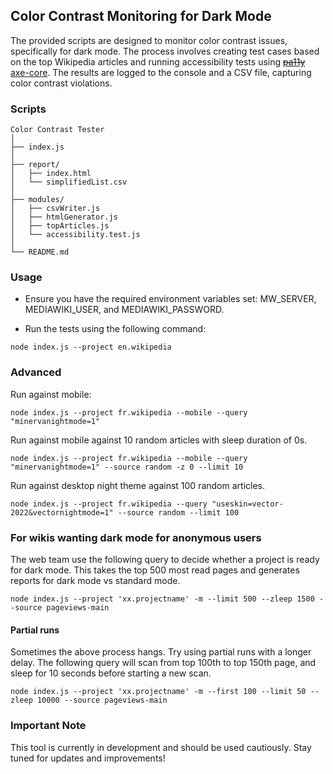 ## Color Contrast Monitoring for Dark Mode

The provided scripts are designed to monitor color contrast issues, specifically for dark mode. The process involves creating test cases based on the top Wikipedia articles and running accessibility tests using ~~[pa11y](https://github.com/pa11y/pa11y-ci)~~ [axe-core](https://github.com/dequelabs/axe-core). The results are logged to the console and a CSV file, capturing color contrast violations.

### Scripts

```
Color Contrast Tester
│
├── index.js
│
├── report/
│   ├── index.html
│   └── simplifiedList.csv
│
├── modules/
│   ├── csvWriter.js
│   ├── htmlGenerator.js
│   ├── topArticles.js
│   └── accessibility.test.js
│
└── README.md
```

### Usage
* Ensure you have the required environment variables set: MW_SERVER, MEDIAWIKI_USER, and MEDIAWIKI_PASSWORD.

* Run the tests using the following command:

```
node index.js --project en.wikipedia
```

### Advanced

Run against mobile:
```
node index.js --project fr.wikipedia --mobile --query "minervanightmode=1"
```

Run against mobile against 10 random  articles with sleep duration of 0s.
```
node index.js --project fr.wikipedia --mobile --query "minervanightmode=1" --source random -z 0 --limit 10
```

Run against desktop night theme against 100 random articles.
```
node index.js --project fr.wikipedia --query "useskin=vector-2022&vectornightmode=1" --source random --limit 100
```

### For wikis wanting dark mode for anonymous users

The web team use the following query to decide whether a project is ready for dark mode. This takes the top 500 most read pages and generates reports for dark mode vs standard mode.

```
node index.js --project 'xx.projectname' -m --limit 500 --zleep 1500 --source pageviews-main
```
#### Partial runs
Sometimes the above process hangs. Try using partial runs with a longer delay. The following query will scan from top 100th to top 150th page, and sleep for 10 seconds before starting a new scan.
```
node index.js --project 'xx.projectname' -m --first 100 --limit 50 --zleep 10000 --source pageviews-main
```
### Important Note
This tool is currently in development and should be used cautiously. Stay tuned for updates and improvements!
